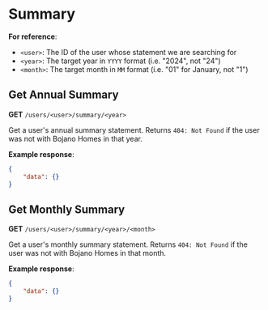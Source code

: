 # Summary

**For reference**:

- `<user>`: The ID of the user whose statement we are searching for
- `<year>`: The target year in `YYYY` format (i.e. "2024", not "24")
- `<month>`: The target month in `MM` format (i.e. "01" for January, not "1")

## Get Annual Summary

**GET** `/users/<user>/summary/<year>`

Get a user's annual summary statement. Returns `404: Not Found` if the user was
not with Bojano Homes in that year.

**Example response**:

```json
{
    "data": {}
}
```

## Get Monthly Summary

**GET** `/users/<user>/summary/<year>/<month>`

Get a user's monthly summary statement. Returns `404: Not Found` if the user
was not with Bojano Homes in that month.

**Example response**:

```json
{
    "data": {}
}
```

